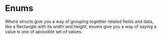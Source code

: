 # Enums
Where structs give you a way of grouping together related fields and data, like a 
Rectangle with its width and height, enums give you a way of saying a value is one of apossible set of values.
